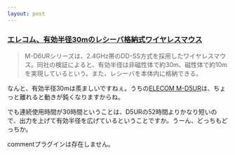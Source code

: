 ```yaml
---
layout: post
---
```

<h3><a href="http://pc.watch.impress.co.jp/docs/2005/0208/elecom.htm">エレコム、有効半径30mのレシーバ格納式ワイヤレスマウス</a></h3>
<blockquote><p>M-D6URシリーズは、2.4GHz帯のDD-SS方式を採用したワイヤレスマウス。同社の検証によると、有効半径は非磁性体で約30m、磁性体で約10mを実現しているという。また、レシーバを本体内に格納できる。</p>
</blockquote>
<p>なんと、有効半径30mは羨ましいですねぇ。うちの<a href="/?page=ELECOM+M%2DD5UR" class="wikipage">ELECOM M-D5UR</a>は、ちょっと離れると動きが鈍くなりますからね。</p>
<p>でも連続使用時間が30時間ということは、D5URの52時間よりかなり短いので、出力を上げて有効半径を広げているということですか。うーん、どっちもどっちか。</p>
<p><span class="error">commentプラグインは存在しません。</span> </p>
